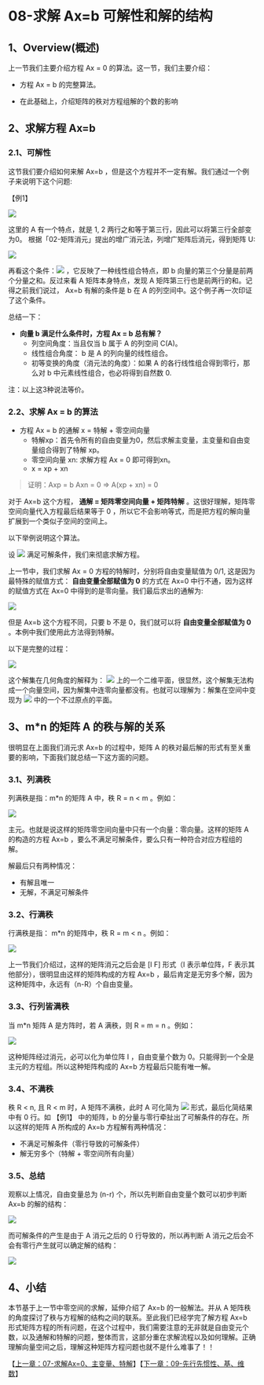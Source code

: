 # 08-求解 Ax=b 可解性和解的结构

## 1、Overview(概述)

上一节我们主要介绍方程 Ax = 0 的算法。这一节，我们主要介绍：

* 方程 Ax = b 的完整算法。

* 在此基础上，介绍矩阵的秩对方程组解的个数的影响

## 2、求解方程 Ax=b 

### 2.1、可解性

这节我们要介绍如何来解 Ax=b ，但是这个方程并不一定有解。我们通过一个例子来说明下这个问题: 

【例1】

![](../images/08/LA_8_1.png)

这里的 A 有一个特点，就是 1, 2 两行之和等于第三行，因此可以将第三行全部变为0。 根据「02-矩阵消元」提出的增广消元法，列增广矩阵后消元，得到矩阵 U: 

![](../images/08/LA_8_2.jpg)

再看这个条件：![](../images/08/LA_8_3.png) ，它反映了一种线性组合特点，即 b 向量的第三个分量是前两个分量之和。反过来看 A 矩阵本身特点，发现 A 矩阵第三行也是前两行的和。记得之前我们说过， Ax=b 有解的条件是 b 在 A 的列空间中。这个例子再一次印证了这个条件。

总结一下：

* **向量 b 满足什么条件时，方程 Ax = b 总有解？**
  * 列空间角度：当且仅当 b 属于 A 的列空间 C(A)。
  * 线性组合角度： b 是 A 的列向量的线性组合。
  * 初等变换的角度（消元法的角度）：如果 A 的各行线性组合得到零行，那么对 b 中元素线性组合，也必将得到自然数 0.

注：以上这3种说法等价。

### 2.2、求解 Ax = b 的算法

* 方程 Ax = b 的通解 x = 特解 + 零空间向量
  * 特解xp：首先令所有的自由变量为0，然后求解主变量，主变量和自由变量组合得到了特解 xp。
  * 零空间向量 xn: 求解方程 Ax = 0 即可得到xn。
  * x = xp + xn

> 证明：Axp = b Axn = 0 => A(xp + xn) = 0

对于 Ax=b 这个方程， **通解 = 矩阵零空间向量 + 矩阵特解** 。这很好理解，矩阵零空间向量代入方程最后结果等于 0 ，所以它不会影响等式，而是把方程的解向量扩展到一个类似子空间的空间上。

以下举例说明这个算法。

设 ![](../images/08/LA_8_4.png) 满足可解条件，我们来彻底求解方程。

上一节中，我们求解 Ax = 0 方程的特解时，分别将自由变量赋值为 0/1, 这是因为最特殊的赋值方式： **自由变量全部赋值为 0** 的方式在 Ax=0 中行不通，因为这样的赋值方式在 Ax=0 中得到的是零向量。我们最后求出的通解为: 

![](../images/08/LA_8_5.png)

但是 Ax=b 这个方程不同，只要 b 不是 0，我们就可以将 **自由变量全部赋值为 0** 。本例中我们使用此方法得到特解。

以下是完整的过程：

![](../images/08/LA_8_6.jpg)

这个解集在几何角度的解释为： ![](../images/08/LA_8_7.png) 上的一个二维平面，很显然，这个解集无法构成一个向量空间，因为解集中连零向量都没有。也就可以理解为：解集在空间中变现为 ![](../images/08/LA_8_7.png) 中的一个不过原点的平面。


## 3、m*n 的矩阵 A 的秩与解的关系

很明显在上面我们消元求 Ax=b 的过程中，矩阵 A 的秩对最后解的形式有至关重要的影响，下面我们就总结一下这方面的问题。

### 3.1、列满秩

列满秩是指：m*n 的矩阵 A 中，秩 R = n < m 。例如：

![](../images/08/LA_8_8.jpg)

主元。也就是说这样的矩阵零空间向量中只有一个向量：零向量。这样的矩阵 A 的构造的方程 Ax=b ，要么不满足可解条件，要么只有一种符合对应方程组的解。

解最后只有两种情况：

* 有解且唯一
* 无解，不满足可解条件

### 3.2、行满秩

行满秩是指： m*n 的矩阵中，秩 R = m < n 。例如：

![](../images/08/LA_8_9.png)

上一节我们介绍过，这样的矩阵消元之后会是 [I F] 形式（I 表示单位阵，F 表示其他部分），很明显由这样的矩阵构成的方程 Ax=b ，最后肯定是无穷多个解，因为这种矩阵中，永远有（n-R）个自由变量。

### 3.3、行列皆满秩

当 m*n 矩阵 A 是方阵时，若 A 满秩，则 R = m = n 。例如：

![](../images/08/LA_8_10.png)

这种矩阵经过消元，必可以化为单位阵 I ，自由变量个数为 0。只能得到一个全是主元的方程组。所以这种矩阵构成的 Ax=b 方程最后只能有唯一解。

### 3.4、不满秩

秩 R < n, 且 R < m 时，A 矩阵不满秩，此时 A 可化简为 ![](../images/08/LA_8_11.png) 形式，最后化简结果中有 0 行。如 【例1】 中的矩阵，b 的分量与零行牵扯出了可解条件的存在。所以这样的矩阵 A 所构成的 Ax=b 方程解有两种情况：

* 不满足可解条件（零行导致的可解条件）
* 解无穷多个（特解 + 零空间所有向量）

### 3.5、总结

观察以上情况，自由变量总为 (n-r) 个，所以先判断自由变量个数可以初步判断 Ax=b 的解的结构：

![](../images/08/LA_8_12.png)

而可解条件的产生是由于 A 消元之后的 0 行导致的，所以再判断 A 消元之后会不会有零行产生就可以确定解的结构：

![](../images/08/LA_8_13.png)

## 4、小结

本节基于上一节中零空间的求解，延伸介绍了 Ax=b 的一般解法。并从 A 矩阵秩的角度探讨了秩与方程解的结构之间的联系。至此我们已经学完了解方程 Ax=b 形式矩阵方程的所有问题，在这个过程中，我们需要注意的无非就是自由变元个数，以及通解和特解的问题，整体而言，这部分重在求解流程以及如何理解。正确理解向量空间之后，理解这种矩阵方程问题也就不是什么难事了！！

【[上一章：07-求解Ax=0、主变量、特解](../07-求解Ax=0-主变量-特解/07-求解Ax=0-主变量-特解.md)】【[下一章：09-先行先惯性、基、维数](../09-线性相关性-基-维数/09-线性相关性-基-维数.md)】
